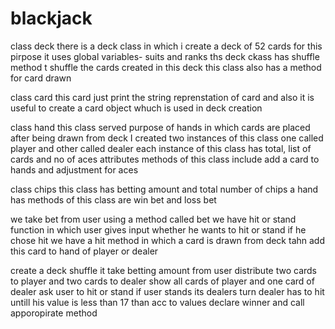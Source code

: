 # blackjack

class deck
there is a deck class in which i create a deck of 52 cards for this pirpose it uses global variables- suits and ranks
ths deck ckass has shuffle method t shuffle the cards created in this deck
this class also has a method for card drawn 

class card
this card just print the string reprenstation of card and also it is useful to create a card object whuch is used in deck creation 

class hand
this class served purpose of hands in which cards are placed after being drawn from deck 
I created two instances of this class one called player and other called dealer
each instance of this class has total, list of cards and no of aces attributes
methods of this class include add a card to hands and adjustment for aces 

class chips
this class has betting amount and total number of chips a hand has 
methods of this class are win bet and loss bet

we take bet from user using a method called bet
we have hit or stand function in which user gives input whether he wants to hit or stand 
if he chose hit we have a hit method in which a card is drawn from deck tahn add this card to hand of player or dealer

create a deck
shuffle it
take betting amount from user
distribute two cards to player and two cards to dealer 
show all cards of player and one card of dealer
ask user to hit or stand 
if user stands its dealers turn 
dealer has to hit untill his value is less than 17
than acc to values declare winner and call apporopirate method
